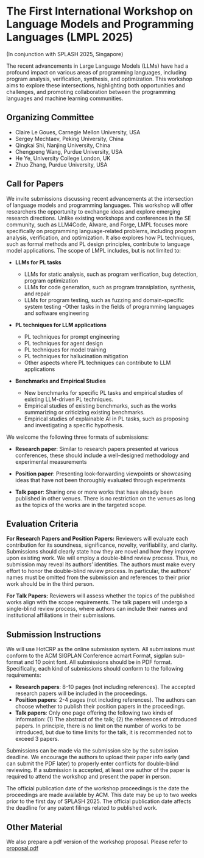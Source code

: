 # The First International Workshop on Language Models and Programming Languages (LMPL 2025)

(In conjunction with SPLASH 2025, Singapore)

The recent advancements in Large Language Models (LLMs) have had a profound impact on various areas of programming languages, including program analysis, verification, synthesis, and optimization. This workshop aims to explore these intersections, highlighting both opportunities and challenges, and promoting collaboration between the programming languages and machine learning communities.

## Organizing Committee

- Claire Le Goues, Carnegie Mellon University, USA
- Sergey Mechtaev, Peking University, China
- Qingkai Shi, Nanjing University, China
- Chengpeng Wang, Purdue University, USA
- He Ye, University College London, UK
- Zhuo Zhang, Purdue University, USA

## Call for Papers

We invite submissions discussing recent advancements at the intersection of language models and programming languages. This workshop will offer researchers the opportunity to exchange ideas and explore emerging research directions. Unlike existing workshops and conferences in the SE community, such as LLM4Code, AIware, and Forge, LMPL focuses more specifically on programming language-related problems, including program analysis, verification, and optimization. It also explores how PL techniques, such as formal methods and PL design principles, contribute to language model applications. The scope of LMPL includes, but is not limited to:

- **LLMs for PL tasks**
   - LLMs for static analysis, such as program verification, bug detection, program optimization
   - LLMs for code generation, such as program transiplation, synthesis, and repair
   - LLMs for program testing, such as fuzzing and domain-specific system testing
   -Other tasks in the fields of programming languages and software engineering

- **PL techniques for LLM applications**
   - PL techniques for prompt engineering
   - PL techniques for agent design
   - PL techniques for model training
   - PL techniques for hallucination mitigation
   - Other aspects where PL techniques can contribute to LLM applications

- **Benchmarks and Empirical Studies**
   - New benchmarks for specific PL tasks and empirical studies of existing LLM-driven PL techniques.
   - Empirical studies of existing benchmarks, such as the works summarizing or criticizing existing benchmarks.
   - Empirical studies of explainable AI in PL tasks, such as proposing and investigating a specific hypothesis.

We welcome the following three formats of submissions:

- **Research paper**: Similar to research papers presented at various conferences, these should include a well-designed methodology and experimental measurements

- **Position paper**: Presenting look-forwarding viewpoints or showcasing ideas that have not been thoroughly evaluated through experiments

- **Talk paper**: Sharing one or more works that have already been published in other venues. There is no restriction on the venues as long as the topics of the works are in the targeted scope.

## Evaluation Criteria

**For Research Papers and Position Papers:** Reviewers will evaluate each contribution for its soundness, significance, novelty, verifiability, and clarity. Submissions should clearly state how they are novel and how they improve upon existing work. We will employ a double-blind review process. Thus, no submission may reveal its authors’ identities. The authors must make every effort to honor the double-blind review process. In particular, the authors’ names must be omitted from the submission and references to their prior work should be in the third person.

**For Talk Papers:** Reviewers will assess whether the topics of the published works align with the scope requirements. The talk papers will undergo a single-blind review process, where authors can include their names and institutional affiliations in their submissions.

## Submission Instructions

We will use HotCRP as the online submission system. All submissions must conform to the ACM SIGPLAN Conference acmart Format, sigplan sub-format and 10 point font. All submissions should be in PDF format. Specifically, each kind of submissions should conform to the following requirements:

- **Research papers**: 8–10 pages (not including references). The accepted research papers will be included in the proceedings. 
- **Position papers**: 2-4 pages (not including references). The authors can choose whether to publish their position papers in the proceedings.
- **Talk papers**: Only one page offering the following two kinds of information: (1) The abstract of the talk; (2) the references of introduced papers. In principle, there is no limit on the number of works to be introduced, but due to time limits for the talk, it is recommended not to exceed 3 papers. 

Submissions can be made via the submission site by the submission deadline. We encourage the authors to upload their paper info early (and can submit the PDF later) to properly enter conflicts for double-blind reviewing. If a submission is accepted, at least one author of the paper is required to attend the workshop and present the paper in person.

The official publication date of the workshop proceedings is the date the proceedings are made available by ACM. This date may be up to two weeks prior to the first day of SPLASH 2025. The official publication date affects the deadline for any patent filings related to published work.

## Other Material

We also prepare a pdf version of the workshop proposal. Please refer to [proposal.pdf](https://github.com/LMPLworkshop/LMPL/blob/main/proposal.pdf)
